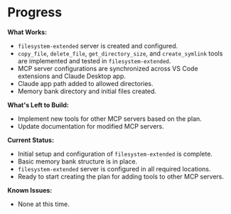 # Progress

**What Works:**

*   `filesystem-extended` server is created and configured.
*   `copy_file`, `delete_file`, `get_directory_size`, and `create_symlink` tools are implemented and tested in `filesystem-extended`.
*   MCP server configurations are synchronized across VS Code extensions and Claude Desktop app.
*   Claude app path added to allowed directories.
*   Memory bank directory and initial files created.

**What's Left to Build:**

*   Implement new tools for other MCP servers based on the plan.
*   Update documentation for modified MCP servers.

**Current Status:**

*   Initial setup and configuration of `filesystem-extended` is complete.
*   Basic memory bank structure is in place.
*   `filesystem-extended` server is configured in all required locations.
*  Ready to start creating the plan for adding tools to other MCP servers.

**Known Issues:**

*   None at this time.
